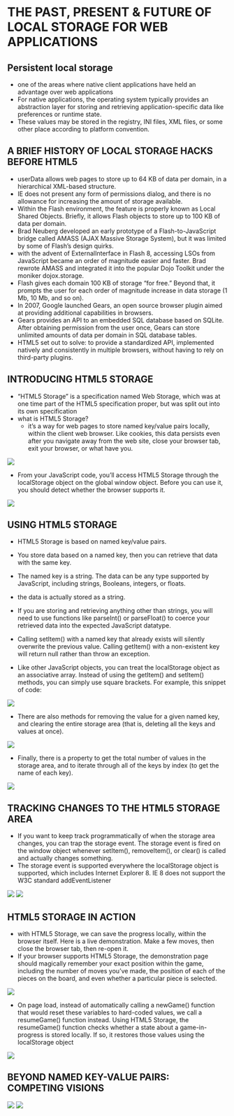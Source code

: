 # THE PAST, PRESENT & FUTURE OF LOCAL STORAGE FOR WEB APPLICATIONS
## Persistent local storage
* one of the areas where native client applications have held an advantage over web applications
* For native applications, the operating system typically provides an abstraction layer for storing and retrieving application-specific data like preferences or runtime state.
* These values may be stored in the registry, INI files, XML files, or some other place according to platform convention.

## A BRIEF HISTORY OF LOCAL STORAGE HACKS BEFORE HTML5
* userData allows web pages to store up to 64 KB of data per domain, in a hierarchical XML-based structure. 
* IE does not present any form of permissions dialog, and there is no allowance for increasing the amount of storage available.
* Within the Flash environment, the feature is properly known as Local Shared Objects. Briefly, it allows Flash objects to store up to 100 KB of data per domain.
*  Brad Neuberg developed an early prototype of a Flash-to-JavaScript bridge called AMASS (AJAX Massive Storage System), but it was limited by some of Flash’s design quirks.
* with the advent of ExternalInterface in Flash 8, accessing LSOs from JavaScript became an order of magnitude easier and faster. Brad rewrote AMASS and integrated it into the popular Dojo Toolkit under the moniker dojox.storage.
* Flash gives each domain 100 KB of storage “for free.” Beyond that, it prompts the user for each order of magnitude increase in data storage (1 Mb, 10 Mb, and so on).
* In 2007, Google launched Gears, an open source browser plugin aimed at providing additional capabilities in browsers.
* Gears provides an API to an embedded SQL database based on SQLite. After obtaining permission from the user once, Gears can store unlimited amounts of data per domain in SQL database tables.
* HTML5 set out to solve: to provide a standardized API, implemented natively and consistently in multiple browsers, without having to rely on third-party plugins.

## INTRODUCING HTML5 STORAGE
* “HTML5 Storage” is a specification named Web Storage, which was at one time part of the HTML5 specification proper, but was split out into its own specification
* what is HTML5 Storage? 
  - it’s a way for web pages to store named key/value pairs locally, within the client web browser. Like cookies, this data persists even after you navigate away from the web site, close your browser tab, exit your browser, or what have you. 

<img src="img/x1.PNG">

* From your JavaScript code, you’ll access HTML5 Storage through the localStorage object on the global window object. Before you can use it, you should detect whether the browser supports it.

<img src="img/x2.PNG">

## USING HTML5 STORAGE
* HTML5 Storage is based on named key/value pairs. 
* You store data based on a named key, then you can retrieve that data with the same key. 
* The named key is a string. The data can be any type supported by JavaScript, including strings, Booleans, integers, or floats. 
* the data is actually stored as a string. 
* If you are storing and retrieving anything other than strings, you will need to use functions like parseInt() or parseFloat() to coerce your retrieved data into the expected JavaScript datatype.
* Calling setItem() with a named key that already exists will silently overwrite the previous value. Calling getItem() with a non-existent key will return null rather than throw an exception.

* Like other JavaScript objects, you can treat the localStorage object as an associative array. Instead of using the getItem() and setItem() methods, you can simply use square brackets. For example, this snippet of code:

<img src="img/x3.PNG">

* There are also methods for removing the value for a given named key, and clearing the entire storage area (that is, deleting all the keys and values at once).

<img src="img/x4.PNG">

* Finally, there is a property to get the total number of values in the storage area, and to iterate through all of the keys by index (to get the name of each key).

<img src="img/x5.PNG">

## TRACKING CHANGES TO THE HTML5 STORAGE AREA
* If you want to keep track programmatically of when the storage area changes, you can trap the storage event. The storage event is fired on the window object whenever setItem(), removeItem(), or clear() is called and actually changes something.
* The storage event is supported everywhere the localStorage object is supported, which includes Internet Explorer 8. IE 8 does not support the W3C standard addEventListener

<img src="img/x6.PNG">
<img src="img/x7.PNG">

## HTML5 STORAGE IN ACTION
* with HTML5 Storage, we can save the progress locally, within the browser itself. Here is a live demonstration. Make a few moves, then close the browser tab, then re-open it. 
* If your browser supports HTML5 Storage, the demonstration page should magically remember your exact position within the game, including the number of moves you’ve made, the position of each of the pieces on the board, and even whether a particular piece is selected.

<img src="img/x8.PNG">

* On page load, instead of automatically calling a newGame() function that would reset these variables to hard-coded values, we call a resumeGame() function instead. Using HTML5 Storage, the resumeGame() function checks whether a state about a game-in-progress is stored locally. If so, it restores those values using the localStorage object

<img src="img/x9.PNG">

## BEYOND NAMED KEY-VALUE PAIRS: COMPETING VISIONS

<img src="img/x10.PNG">
<img src="img/x11.PNG">






